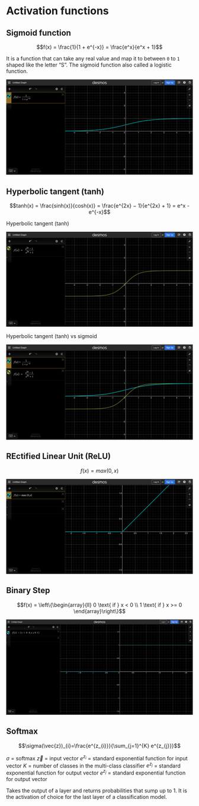 # Activation functions 

## Sigmoid function 

$$f(x) = \frac{1}{1 + e^{-x}} = \frac{e^x}{e^x + 1}$$

It is a function that can take any real value and map it to between `0` to `1` shaped like the letter “S”. 
The sigmoid function also called a logistic function.

![Sigmoid Function](./../imgs/sigmoid.png)

## Hyperbolic tangent (tanh)

$$tanh(x) = \frac{sinh(x)}{cosh(x)} = \frac{e^{2x} − 1}{e^{2x} + 1} = e^x - e^{-x}$$


Hyperbolic tangent (tanh)

![Tanh function](./../imgs/tanh_function.png)

Hyperbolic tangent (tanh) vs sigmoid

![Tanh function](./../imgs/sigmoid_tanh_function_comparison.png)

## REctified Linear Unit (ReLU)


$$f(x) = max(0,x)$$

![Relu Function](./../imgs/relu_function.png)

## Binary Step

$$f(x) = \left\{\begin{array}{ll} 0 \text{ if } x < 0 \\ 1 \text{ if } x >= 0 \end{array}\right\}$$

![Binary step Function](./../imgs/binary_step_function.png)

## Softmax 

$$\sigma(\vec{z})_{i}=\frac{e^{z_{i}}}{\sum_{j=1}^{K} e^{z_{j}}}$$


$\sigma$	=	softmax
$\vec{z}$	=	input vector
$e^{z_{i}}$	=	standard exponential function for input vector
$K$	=	number of classes in the multi-class classifier
$e^{z_{j}}$	=	standard exponential function for output vector
$e^{z_{j}}$	=	standard exponential function for output vector


Takes the output of a layer and returns probabilities that sump up to 1. 
It is the activation of choice for the last layer of a classification model. 
